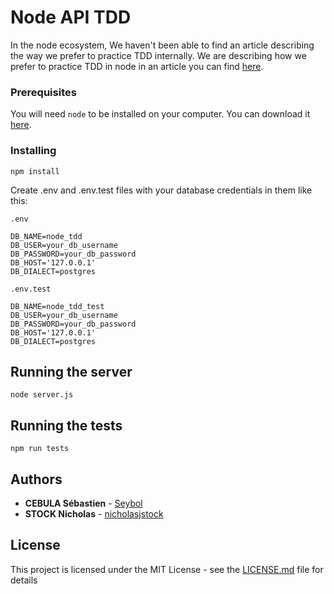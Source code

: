 # Node API TDD

In the node ecosystem, We haven't been able to find an article describing the way we prefer to practice TDD internally. We are describing how we prefer to practice TDD in node in an article you can find [here](https://www.gembani.com/en/blog/node-api-tdd.html).

### Prerequisites

You will need `node` to be installed on your computer.
You can download it [here](https://nodejs.org/en/download/).


### Installing

```
npm install
```

Create .env and .env.test files with your database credentials in them like this:

`.env`
```
DB_NAME=node_tdd
DB_USER=your_db_username
DB_PASSWORD=your_db_password
DB_HOST='127.0.0.1'
DB_DIALECT=postgres
```


`.env.test`
```
DB_NAME=node_tdd_test
DB_USER=your_db_username
DB_PASSWORD=your_db_password
DB_HOST='127.0.0.1'
DB_DIALECT=postgres
```

## Running the server

```
node server.js
```

## Running the tests

```
npm run tests
```

## Authors

* **CEBULA Sébastien** - [Seybol](https://github.com/Seybol)
* **STOCK Nicholas** - [nicholasjstock](https://github.com/nicholasjstock)

## License

This project is licensed under the MIT License - see the [LICENSE.md](LICENSE.md) file for details